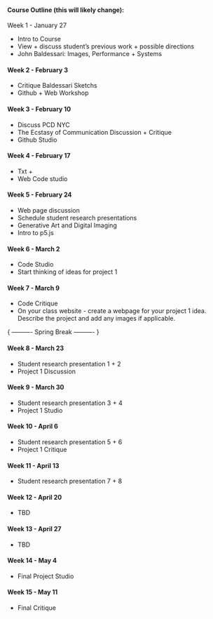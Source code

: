 #### Course Outline (this will likely change):
Week 1 - January 27
* Intro to Course
* View + discuss student’s previous work + possible directions
* John Baldessari: Images, Performance + Systems


#### Week 2 - February 3
* Critique Baldessari Sketchs
* Github + Web Workshop


#### Week 3 - February 10
* Discuss PCD NYC
* The Ecstasy of Communication Discussion + Critique
* Github Studio


#### Week 4 - February 17
* Txt + <image>
* Web Code studio


#### Week 5 - February 24
* Web page discussion
* Schedule student research presentations
* Generative Art and Digital Imaging
* Intro to p5.js


#### Week 6 - March 2
* Code Studio
* Start thinking of ideas for project 1

#### Week 7 - March 9
* Code Critique
* On your class website - create a webpage for your project 1 idea. Describe the project and add any images if applicable.


{ ———- Spring Break ———- }


#### Week 8 - March 23
* Student research presentation 1 + 2
* Project 1 Discussion

#### Week 9 - March 30
* Student research presentation 3 + 4
* Project 1 Studio

#### Week 10 - April 6
* Student research presentation 5 + 6
* Project 1 Critique

#### Week 11 - April 13
* Student research presentation 7 + 8

#### Week 12 - April 20
* TBD

#### Week 13 - April 27
* TBD

#### Week 14 - May 4
* Final Project Studio

#### Week 15 - May 11
* Final Critique

